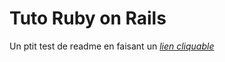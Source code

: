 # Tuto Ruby on Rails
Un ptit test de readme en faisant un [*lien cliquable* ](http://www.google.fr/)

